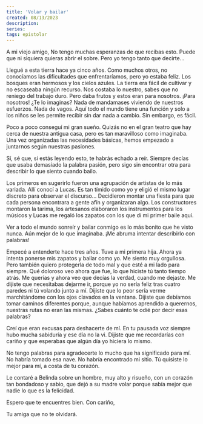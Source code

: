 ```yaml
---
title: 'Volar y bailar'
created: 08/13/2023
description:
series:
tags: epistolar
---
```


A mi viejo amigo,
No tengo muchas esperanzas de que recibas esto. Puede que ni siquiera quieras abrir el sobre. Pero yo tengo tanto que decirte…

Llegué a esta tierra hace ya cinco años. Como muchos otros, no conocíamos las dificultades que enfrentaríamos, pero yo estaba feliz. Los bosques eran hermosos y los cielos azules. La tierra era fácil de cultivar y no escaseaba ningún recurso. Nos costaba lo nuestro, sabes que no reniego del trabajo duro. Pero daba frutos y estos eran para nosotros. ¡Para nosotros! ¿Te lo imaginas? Nada de mandamases viviendo de nuestros esfuerzos. Nada de vagos. Aquí todo el mundo tiene una función y solo a los niños se les permite recibir sin dar nada a cambio. Sin embargo, es fácil.

Poco a poco conseguí mi gran sueño. Quizás no en el gran teatro que hay cerca de nuestra antigua casa, pero es tan maravilloso como imaginaba. Una vez organizadas las necesidades básicas, hemos empezado a juntarnos según nuestras pasiones.

Sí, sé que, si estás leyendo esto, te habrás echado a reír. Siempre decías que usaba demasiado la palabra pasión, pero sigo sin encontrar otra para describir lo que siento cuando bailo.

Los primeros en sugerirlo fueron una agrupación de artistas de lo más variada. Allí conocí a Lucas. Es tan tímido como yo y eligió el mismo lugar discreto para observar el discurso… Decidieron montar una fiesta para que cada persona encontrara a gente afín y organizaran algo. Los constructores montaron la tarima, los artesanos elaboraron los instrumentos para los músicos y Lucas me regaló los zapatos con los que di mi primer baile aquí.

Ver a todo el mundo sonreír y bailar conmigo es lo más bonito que he visto nunca. Aún mejor de lo que imaginaba. ¡Me abruma intentar describirlo con palabras!

Empecé a entenderte hace tres años. Tuve a mi primera hija. Ahora ya intenta ponerse mis zapatos y bailar como yo. Me siento muy orgullosa. Pero también quiero protegerla de todo mal y que esté a mi lado para siempre. Qué doloroso veo ahora que fue, lo que hiciste tú tanto tiempo atrás. Me querías y ahora veo que decías la verdad, cuando me dejaste. Me dijiste que necesitabas dejarme ir, porque yo no sería feliz tras cuatro paredes ni tú volando junto a mí. Dijiste que lo peor sería verme marchitándome con los ojos clavados en la ventana. Dijiste que debíamos tomar caminos diferentes porque, aunque habíamos aprendido a querernos, nuestras rutas no eran las mismas. ¿Sabes cuánto te odié por decir esas palabras?

Creí que eran excusas para deshacerte de mí. En tu pausada voz siempre hubo mucha sabiduría y ese día no la vi. Dijiste que me recordarías con cariño y que esperabas que algún día yo hiciera lo mismo.

No tengo palabras para agradecerte lo mucho que ha significado para mí. No habría tomado esa nave. No habría encontrado mi sitio. Tú quisiste lo mejor para mí, a costa de tu corazón.

Le contaré a Belinda sobre un hombre, muy alto y risueño, con un corazón tan bondadoso y sabio, que dejó a su madre volar porque sabía mejor que nadie lo que es la felicidad.

Espero que te encuentres bien.
Con cariño,

Tu amiga que no te olvidará.
